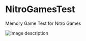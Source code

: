 # NitroGamesTest
Memory Game Test for Nitro Games

![Image description](http://www.mirkoson.net/Apps/NitroGamesTest.png)